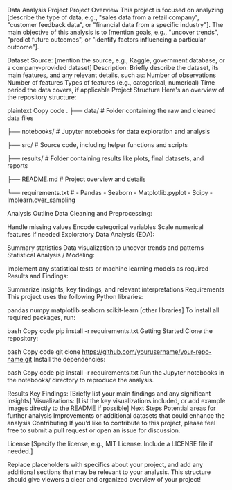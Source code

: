 

Data Analysis Project
Project Overview
This project is focused on analyzing [describe the type of data, e.g., "sales data from a retail company", "customer feedback data", or "financial data from a specific industry"]. The main objective of this analysis is to [mention goals, e.g., "uncover trends", "predict future outcomes", or "identify factors influencing a particular outcome"].

Dataset
Source: [mention the source, e.g., Kaggle, government database, or a company-provided dataset]
Description: Briefly describe the dataset, its main features, and any relevant details, such as:
Number of observations
Number of features
Types of features (e.g., categorical, numerical)
Time period the data covers, if applicable
Project Structure
Here's an overview of the repository structure:

plaintext
Copy code
.
├── data/                 # Folder containing the raw and cleaned data files

├── notebooks/            # Jupyter notebooks for data exploration and analysis

├── src/                  # Source code, including helper functions and scripts

├── results/              # Folder containing results like plots, final datasets, and reports

├── README.md             # Project overview and details

└── requirements.txt      # - Pandas
                            - Seaborn
                            - Matplotlib.pyplot
                            - Scipy
                            - Imblearn.over_sampling

Analysis Outline
Data Cleaning and Preprocessing:

Handle missing values
Encode categorical variables
Scale numerical features if needed
Exploratory Data Analysis (EDA):

Summary statistics
Data visualization to uncover trends and patterns
Statistical Analysis / Modeling:

Implement any statistical tests or machine learning models as required
Results and Findings:

Summarize insights, key findings, and relevant interpretations
Requirements
This project uses the following Python libraries:

pandas
numpy
matplotlib
seaborn
scikit-learn
[other libraries]
To install all required packages, run:

bash
Copy code
pip install -r requirements.txt
Getting Started
Clone the repository:

bash
Copy code
git clone https://github.com/yourusername/your-repo-name.git
Install the dependencies:

bash
Copy code
pip install -r requirements.txt
Run the Jupyter notebooks in the notebooks/ directory to reproduce the analysis.

Results
Key Findings: [Briefly list your main findings and any significant insights]
Visualizations: [List the key visualizations included, or add example images directly to the README if possible]
Next Steps
Potential areas for further analysis
Improvements or additional datasets that could enhance the analysis
Contributing
If you’d like to contribute to this project, please feel free to submit a pull request or open an issue for discussion.

License
[Specify the license, e.g., MIT License. Include a LICENSE file if needed.]

Replace placeholders with specifics about your project, and add any additional sections that may be relevant to your analysis. This structure should give viewers a clear and organized overview of your project!
